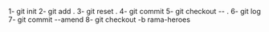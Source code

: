 1- git init 
2- git add .
3- git reset .
4- git commit
5- git checkout -- .
6- git log
7- git commit --amend
8- git checkout -b rama-heroes

